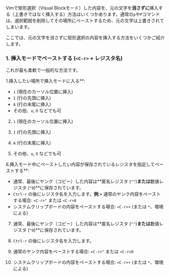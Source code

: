 Vimで矩形選択（Visual Blockモード）した内容を、元の文字を**消さずに**挿入する（上書きではなく挿入する）方法はいくつかあります。通常の`p`や`P`コマンドは、選択範囲を削除してその場所にペーストするため、元の文字は上書きされてしまいます。

ここでは、元の文字を消さずに矩形選択の内容を挿入する方法をいくつかご紹介します。

### 1. 挿入モードでペーストする (`<C-r>` + レジスタ名)

これが最も柔軟で一般的な方法です。

1.挿入したい場所で挿入モードに入る**:

- `i` (現在のカーソル位置に挿入)
- `I` (行の先頭に挿入)
- `A` (行の末尾に挿入)
- その他、`o`, `O` などでも可

2. `i` (現在のカーソル位置に挿入)

3. `I` (行の先頭に挿入)

4. `A` (行の末尾に挿入)

5. その他、`o`, `O` などでも可

6.挿入モード中にペーストしたい内容が保存されているレジスタを指定してペーストする**:

- 通常、最後にヤンク（コピー）した内容は**匿名レジスタ (`""`)**または**数値レジスタ (`"0`)**に保存されています。
- `Ctrl-r` の後にレジスタ名を入力します。**例:**• 通常のヤンク内容をペーストする場合: `<C-r>"` または `<C-r>0`
- システムクリップボードの内容をペーストする場合: `<C-r>+` (または `*`、環境による)

7. 通常、最後にヤンク（コピー）した内容は**匿名レジスタ (`""`)**または**数値レジスタ (`"0`)**に保存されています。

8. `Ctrl-r` の後にレジスタ名を入力します。

9. 通常のヤンク内容をペーストする場合: `<C-r>"` または `<C-r>0`

10. システムクリップボードの内容をペーストする場合: `<C-r>+` (または `*`、環境による)

